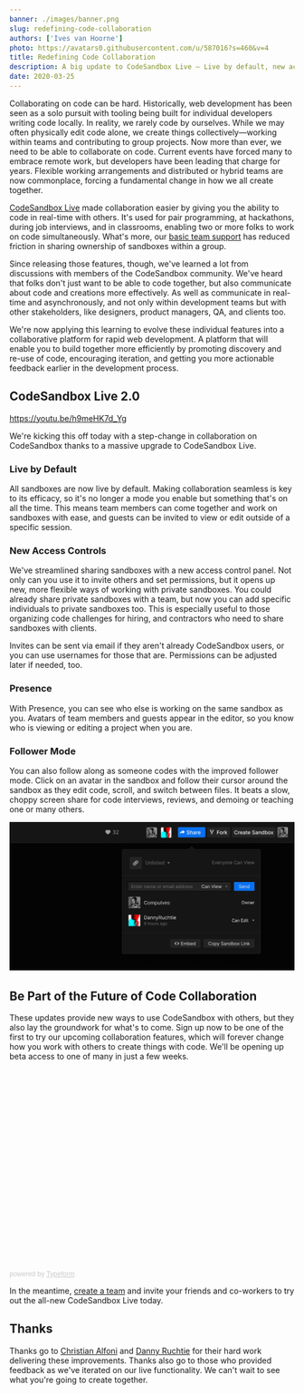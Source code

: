 ```yaml
---
banner: ./images/banner.png
slug: redefining-code-collaboration
authors: ['Ives van Hoorne']
photo: https://avatars0.githubusercontent.com/u/587016?s=460&v=4
title: Redefining Code Collaboration
description: A big update to CodeSandbox Live — Live by default, new access controls, presence, and follower mode.
date: 2020-03-25
---
```


Collaborating on code can be hard. Historically, web development has been seen
as a solo pursuit with tooling being built for individual developers writing
code locally. In reality, we rarely code by ourselves. While we may often
physically edit code alone, we create things collectively—working within teams
and contributing to group projects. Now more than ever, we need to be able to
collaborate on code. Current events have forced many to embrace remote work, but
developers have been leading that charge for years. Flexible working
arrangements and distributed or hybrid teams are now commonplace, forcing a
fundamental change in how we all create together.

[CodeSandbox Live](/post/introducing-codesandbox-live-real-time-code-collaboration-in-the-browser)
made collaboration easier by giving you the ability to code in real-time with
others. It's used for pair programming, at hackathons, during job interviews,
and in classrooms, enabling two or more folks to work on code simultaneously.
What's more, our [basic team support](/dashboard/teams/new) has reduced friction
in sharing ownership of sandboxes within a group.

Since releasing those features, though, we've learned a lot from discussions
with members of the CodeSandbox community. We've heard that folks don't just
want to be able to code together, but also communicate about code and creations
more effectively. As well as communicate in real-time and asynchronously, and
not only within development teams but with other stakeholders, like designers,
product managers, QA, and clients too.

We're now applying this learning to evolve these individual features into a
collaborative platform for rapid web development. A platform that will enable
you to build together more efficiently by promoting discovery and re-use of
code, encouraging iteration, and getting you more actionable feedback earlier in
the development process.

## CodeSandbox Live 2.0

https://youtu.be/h9meHK7d_Yg

We're kicking this off today with a step-change in collaboration on CodeSandbox
thanks to a massive upgrade to CodeSandbox Live.

### Live by Default

All sandboxes are now live by default. Making collaboration seamless is key to
its efficacy, so it's no longer a mode you enable but something that's on all
the time. This means team members can come together and work on sandboxes with
ease, and guests can be invited to view or edit outside of a specific session.

### New Access Controls

We've streamlined sharing sandboxes with a new access control panel. Not only
can you use it to invite others and set permissions, but it opens up new, more
flexible ways of working with private sandboxes. You could already share private
sandboxes with a team, but now you can add specific individuals to private
sandboxes too. This is especially useful to those organizing code challenges for
hiring, and contractors who need to share sandboxes with clients.

Invites can be sent via email if they aren't already CodeSandbox users, or you
can use usernames for those that are. Permissions can be adjusted later if
needed, too.

### Presence

With Presence, you can see who else is working on the same sandbox as you.
Avatars of team members and guests appear in the editor, so you know who is
viewing or editing a project when you are.

### Follower Mode

You can also follow along as someone codes with the improved follower mode.
Click on an avatar in the sandbox and follow their cursor around the sandbox as
they edit code, scroll, and switch between files. It beats a slow, choppy screen
share for code interviews, reviews, and demoing or teaching one or many others.

![Share Sheet](./images/Share-Sheet.png)

## Be Part of the Future of Code Collaboration

These updates provide new ways to use CodeSandbox with others, but they also lay
the groundwork for what's to come. Sign up now to be one of the first to try our
upcoming collaboration features, which will forever change how you work with
others to create things with code. We'll be opening up beta access to one of
many in just a few weeks.

<div class="typeform-widget" data-url="https://codesandbox.typeform.com/to/ktD2rd" style="width: 100%; height: 350px;"></div> <script> (function() { var qs,js,q,s,d=document, gi=d.getElementById, ce=d.createElement, gt=d.getElementsByTagName, id="typef_orm", b="https://embed.typeform.com/"; if(!gi.call(d,id)) { js=ce.call(d,"script"); js.id=id; js.src=b+"embed.js"; q=gt.call(d,"script")[0]; q.parentNode.insertBefore(js,q) } })() </script> <div style="font-family: Sans-Serif;font-size: 12px;color: #999;opacity: 0.5; padding-top: 5px;"> powered by <a href="https://admin.typeform.com/signup?utm_campaign=ktD2rd&utm_source=typeform.com-01DH8PS45JWZKYBJ6B37YX56NZ-pro&utm_medium=typeform&utm_content=typeform-embedded-poweredbytypeform&utm_term=EN" style="color: #999" target="_blank">Typeform</a></div>

In the meantime, [create a team](/dashboard/teams/new) and invite your friends
and co-workers to try out the all-new CodeSandbox Live today.

## Thanks

Thanks go to [Christian Alfoni](https://twitter.com/christianalfoni) and
[Danny Ruchtie](https://twitter.com/druchtie) for their hard work delivering
these improvements. Thanks also go to those who provided feedback as we've
iterated on our live functionality. We can't wait to see what you're going to
create together.
